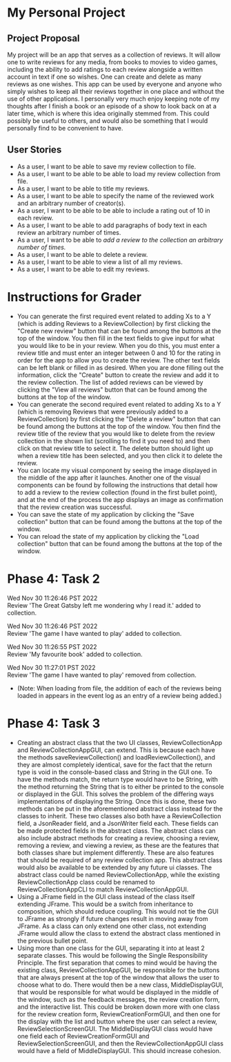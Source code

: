 # My Personal Project

## Project Proposal
My project will be an app that serves as a collection of reviews. It will allow one to write reviews for any media, 
from books to movies to video games, including the ability to add ratings to each review alongside a written account in
text if one so wishes. One can create and delete as many reviews as one wishes. This app can be used by everyone and 
anyone who simply wishes to keep all their reviews together in one place and without the use of other applications. 
I personally very much enjoy keeping note of my thoughts after I finish a book or an episode of a show to look back on 
at a later time, which is where this idea originally stemmed from. This could possibly be useful to others, and would 
also be something that I would personally find to be convenient to have.

## User Stories
- As a user, I want to be able to save my review collection to file.
- As a user, I want to be able to be able to load my review collection from file.
- As a user, I want to be able to title my reviews.
- As a user, I want to be able to specify the name of the reviewed work and an arbitrary number of creator(s).
- As a user, I want to be able to be able to include a rating out of 10 in each review.
- As a user, I want to be able to add paragraphs of body text in each review an arbitrary number of times.
- As a user, I want to be able to *add a review to the collection an arbitrary number of times.*
- As a user, I want to be able to delete a review.
- As a user, I want to be able to view a list of all my reviews.
- As a user, I want to be able to edit my reviews.


# Instructions for Grader
- You can generate the first required event related to adding Xs to a Y (which is adding Reviews to a ReviewCollection)
by first clicking the "Create new review" button that can be found among the buttons at the top of the window. You then
fill in the text fields to give input for what you would like to be in your review. When you do this, you must enter a 
review title and must enter an integer between 0 and 10 for the rating in order for the app to allow you to create the 
review. The other text fields can be left blank or filled in as desired. When you are done filling out the information,
click the "Create" button to create the review and add it to the review collection. The list of added reviews can be 
viewed by clicking the "View all reviews" button that can be found among the buttons at the top of the window.
- You can generate the second required event related to adding Xs to a Y (which is removing Reviews that were previously
added to a ReviewCollection) by first clicking the "Delete a review" button that can be found among the 
buttons at the top of the window. You then find the review title of the review that you would like to delete from the 
review collection in the shown list (scrolling to find it you need to) and then click on that review title to select it.
The delete button should light up when a review title has been selected, and you then click it to delete the review.
- You can locate my visual component by seeing the image displayed in the middle of the app after it launches. Another
one of the visual components can be found by following the instructions that detail how to add a review to the
review collection (found in the first bullet point), and at the end of the process the app displays an image as 
confirmation that the review creation was successful.
- You can save the state of my application by clicking the "Save collection" button that can be found among the buttons
at the top of the window.
- You can reload the state of my application by clicking the "Load collection" button that can be found among the 
buttons at the top of the window.


# Phase 4: Task 2

<p>Wed Nov 30 11:26:46 PST 2022<br>
Review 'The Great Gatsby left me wondering why I read it.' added to collection.</p>

<p>Wed Nov 30 11:26:46 PST 2022<br>
Review 'The game I have wanted to play' added to collection.</p>

<p>Wed Nov 30 11:26:55 PST 2022<br>
Review 'My favourite book' added to collection.</p>

<p>Wed Nov 30 11:27:01 PST 2022<br>
Review 'The game I have wanted to play' removed from collection.</p>

- (Note: When loading from file, the addition of each of the reviews being loaded in appears in the event log as an 
entry of a review being added.)


# Phase 4: Task 3

- Creating an abstract class that the two UI classes, ReviewCollectionApp and ReviewCollectionAppGUI, can extend. This 
is because each have the methods saveReviewCollection() and loadReviewCollection(), and they are almost completely 
identical, save for the fact that the return type is void in the console-based class and String in the GUI one. To have 
the methods match, the return type would have to be String, with the method returning the String that is to either be 
printed to the console or displayed in the GUI. This solves the problem of the differing ways implementations of 
displaying the String. Once this is done, these two methods can be put in the aforementioned abstract class instead for 
the classes to inherit. These two classes also both have a ReviewCollection field, a JsonReader field, and a JsonWriter 
field each. These fields can be made protected fields in the abstract class. The abstract class can also include
abstract methods for creating a review, choosing a review, removing a review, and viewing a review, as these are the 
features that both classes share but implement differently. These are also features that should be required of any 
review collection app. This abstract class would also be available to be extended by any future ui classes. The abstract
class could be named ReviewCollectionApp, while the existing ReviewCollectionApp class could be renamed to
ReviewCollectionAppCLI to match ReviewCollectionAppGUI.
- Using a JFrame field in the GUI class instead of the class itself extending JFrame. This would be a switch from
inheritance to composition, which should reduce coupling. This would not tie the GUI to JFrame as strongly if future 
changes result in moving away from JFrame. As a class can only extend one other class, not extending JFrame would allow
the class to extend the abstract class mentioned in the previous bullet point.
- Using more than one class for the GUI, separating it into at least 2 separate classes. This would be following the
Single Responsibility Principle. The first separation that comes to mind would be having the existing class,
ReviewCollectionAppGUI, be responsible for the buttons that are always present at the top of the window that allows the
user to choose what to do. There would then be a new class, MiddleDisplayGUI, that would be responsible for what would 
be displayed in the middle of the window, such as the feedback messages, the review creation form, and the interactive 
list. This could be broken down more with one class for the review creation form, ReviewCreationFormGUI, and then one 
for the display with the list and button where the user can select a review, ReviewSelectionScreenGUI. The 
MiddleDisplayGUI class would have one field each of ReviewCreationFormGUI and ReviewSelectionScreenGUI, and then the
ReviewCollectionAppGUI class would have a field of MiddleDisplayGUI. This should increase cohesion.